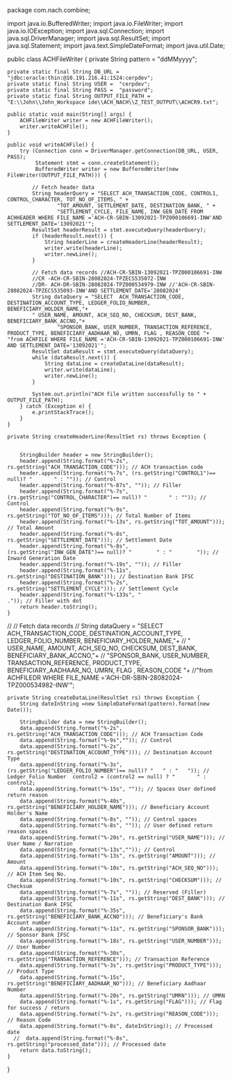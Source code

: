 package com.nach.combine;

import java.io.BufferedWriter;
import java.io.FileWriter;
import java.io.IOException;
import java.sql.Connection;
import java.sql.DriverManager;
import java.sql.ResultSet;
import java.sql.Statement;
import java.text.SimpleDateFormat;
import java.util.Date;

public class ACHFileWriter {
	private String pattern = "ddMMyyyy";
	
    private static final String DB_URL = "jdbc:oracle:thin:@10.191.216.41:1524:cerpdev"; 
    private static final String USER =  "cerpdev"; 
    private static final String PASS =  "password"; 
    private static final String OUTPUT_FILE_PATH = "E:\\John\\John_Workspace ide\\ACH_NACH\\Z_TEST_OUTPUT\\ACHCR9.txt"; 

    public static void main(String[] args) {
        ACHFileWriter writer = new ACHFileWriter();
        writer.writeACHFile();
    }

    public void writeACHFile() {
        try (Connection conn = DriverManager.getConnection(DB_URL, USER, PASS);
             Statement stmt = conn.createStatement();
             BufferedWriter writer = new BufferedWriter(new FileWriter(OUTPUT_FILE_PATH))) {

            // Fetch header data
            String headerQuery = "SELECT ACH_TRANSACTION_CODE, CONTROL1, CONTROL_CHARACTER, TOT_NO_OF_ITEMS, " +
                    "TOT_AMOUNT, SETTLEMENT_DATE, DESTINATION_BANK, " +
                    "SETTLEMENT_CYCLE, FILE_NAME, INW_GEN_DATE FROM ACHHEADER WHERE FILE_NAME ='ACH-CR-SBIN-13092021-TPZ000106691-INW'AND SETTLEMENT_DATE='13092021'";
            ResultSet headerResult = stmt.executeQuery(headerQuery);
            if (headerResult.next()) {
                String headerLine = createHeaderLine(headerResult);
                writer.write(headerLine);
                writer.newLine();
            }

            // Fetch data records //ACH-CR-SBIN-13092021-TPZ000106691-INW
            //CR -ACH-CR-SBIN-28082024-TPZECS535072-INW
            //DR- ACH-DR-SBIN-28082024-TPZ000534979-INW //'ACH-CR-SBIN-28082024-TPZECS535093-INW'AND SETTLEMENT_DATE='28082024'
            String dataQuery = "SELECT 	ACH_TRANSACTION_CODE, DESTINATION_ACCOUNT_TYPE, LEDGER_FOLIO_NUMBER, BENEFICIARY_HOLDER_NAME,"+
            " USER_NAME, AMOUNT, ACH_SEQ_NO, CHECKSUM, DEST_BANK, BENEFICIARY_BANK_ACCNO,"+
            		"SPONSOR_BANK, USER_NUMBER, TRANSACTION_REFERENCE, PRODUCT_TYPE, BENEFICIARY_AADHAAR_NO, UMRN, FLAG , REASON_CODE "+
	"from ACHFILE WHERE FILE_NAME ='ACH-CR-SBIN-13092021-TPZ000106691-INW' AND SETTLEMENT_DATE='13092021'"; 
            ResultSet dataResult = stmt.executeQuery(dataQuery);
            while (dataResult.next()) {
                String dataLine = createDataLine(dataResult);
                writer.write(dataLine);
                writer.newLine();
            }

            System.out.println("ACH file written successfully to " + OUTPUT_FILE_PATH);
        } catch (Exception e) {
            e.printStackTrace();
        }
    }

    private String createHeaderLine(ResultSet rs) throws Exception {
    	
    
        StringBuilder header = new StringBuilder();
        header.append(String.format("%-2s", rs.getString("ACH_TRANSACTION_CODE"))); // ACH transaction code
        header.append(String.format("%-7s", (rs.getString("CONTROL1")== null)? "       " : "")); // Control
        header.append(String.format("%-87s", "")); // Filler
        header.append(String.format("%-7s", (rs.getString("CONTROL_CHARACTER")== null)? "       " : "")); // Control
        header.append(String.format("%-9s", rs.getString("TOT_NO_OF_ITEMS"))); // Total Number of Items
        header.append(String.format("%-13s", rs.getString("TOT_AMOUNT"))); // Total Amount
        header.append(String.format("%-8s", rs.getString("SETTLEMENT_DATE"))); // Settlement Date
        header.append(String.format("%-8s", (rs.getString("INW_GEN_DATE")== null)? "        " : "        ")); // Inward Generation Date
        header.append(String.format("%-19s", "")); // Filler
        header.append(String.format("%-11s", rs.getString("DESTINATION_BANK"))); // Destination Bank IFSC
        header.append(String.format("%-2s", rs.getString("SETTLEMENT_CYCLE"))); // Settlement Cycle
        header.append(String.format("%-133s", "                                                                                                                                     .")); // Filler with dot
        return header.toString();
    }

//    // Fetch data records
//    String dataQuery = "SELECT 	ACH_TRANSACTION_CODE, DESTINATION_ACCOUNT_TYPE, LEDGER_FOLIO_NUMBER, BENEFICIARY_HOLDER_NAME,"+
//    " USER_NAME, AMOUNT, ACH_SEQ_NO, CHECKSUM, DEST_BANK, BENEFICIARY_BANK_ACCNO,"+
//    		"SPONSOR_BANK, USER_NUMBER, TRANSACTION_REFERENCE, PRODUCT_TYPE,  BENEFICIARY_AADHAAR_NO, UMRN, FLAG , REASON_CODE "+
//"from ACHFILEDR WHERE FILE_NAME ='ACH-DR-SBIN-28082024-TPZ000534982-INW'"; 
    
    
    private String createDataLine(ResultSet rs) throws Exception {
    	String dateInString =new SimpleDateFormat(pattern).format(new Date());
    	
        StringBuilder data = new StringBuilder();
        data.append(String.format("%-2s", rs.getString("ACH_TRANSACTION_CODE"))); // ACH Transaction Code
        data.append(String.format("%-9s","")); // Control
        data.append(String.format("%-2s", rs.getString("DESTINATION_ACCOUNT_TYPE"))); // Destination Account Type
        data.append(String.format("%-3s", (rs.getString("LEDGER_FOLIO_NUMBER")== null)? "   " : "   ")); // Ledger Folio Number  control2 = (control2 == null) ? "       " : control2;
        data.append(String.format("%-15s", "")); // Spaces User defined return reason
        data.append(String.format("%-40s", rs.getString("BENEFICIARY_HOLDER_NAME"))); // Beneficiary Account Holder's Name
        data.append(String.format("%-8s", "")); // Control spaces 
        data.append(String.format("%-8s", "")); // User defined return reason spaces 
        data.append(String.format("%-20s", rs.getString("USER_NAME"))); // User Name / Narration
        data.append(String.format("%-13s","")); // Control
        data.append(String.format("%-13s", rs.getString("AMOUNT"))); // Amount
        data.append(String.format("%-10s", rs.getString("ACH_SEQ_NO"))); // ACH Item Seq No.
        data.append(String.format("%-10s", rs.getString("CHECKSUM"))); // Checksum
        data.append(String.format("%-7s", "")); // Reserved (Filler)
        data.append(String.format("%-11s", rs.getString("DEST_BANK"))); // Destination Bank IFSC
        data.append(String.format("%-35s", rs.getString("BENEFICIARY_BANK_ACCNO"))); // Beneficiary's Bank Account number
        data.append(String.format("%-11s", rs.getString("SPONSOR_BANK"))); // Sponsor Bank IFSC
        data.append(String.format("%-18s", rs.getString("USER_NUMBER"))); // User Number
        data.append(String.format("%-30s", rs.getString("TRANSACTION_REFERENCE"))); // Transaction Reference
        data.append(String.format("%-3s", rs.getString("PRODUCT_TYPE"))); // Product Type
        data.append(String.format("%-15s", rs.getString("BENEFICIARY_AADHAAR_NO"))); // Beneficiary Aadhaar Number
        data.append(String.format("%-20s", rs.getString("UMRN"))); // UMRN
        data.append(String.format("%-1s", rs.getString("FLAG"))); // Flag for success / return
        data.append(String.format("%-2s", rs.getString("REASON_CODE"))); // Reason Code
        data.append(String.format("%-8s", dateInString)); // Processed date
      //  data.append(String.format("%-8s", rs.getString("processed_date"))); // Processed date
        return data.toString();
    }
}

